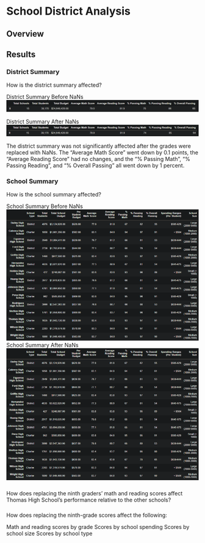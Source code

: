 # School District Analysis

## Overview


## Results

### District Summary
How is the district summary affected?

District Summary Before NaNs
![District Summary before NaNs](resources/DistrictSummary_beforeNaNs.PNG)

District Summary After NaNs
![District Summary after NaNs](resources/DistrictSummary_afterNaNs.PNG)

The district summary was not significantly affected after the grades were replaced with NaNs. The “Average Math Score” went down by 0.1 points, the “Average Reading Score” had no changes, and the “% Passing Math”, “% Passing Reading”, and “% Overall Passing” all went down by 1 percent.


### School Summary
How is the school summary affected?

School Summary Before NaNs
![School Summary before NaNs](resources/SchoolSummary_beforeNaNs.PNG)
School Summary After NaNs
![School Summary after NaNs](resources/SchoolSummary_afterNaNs.PNG)


### 
How does replacing the ninth graders’ math and reading scores affect Thomas High School’s performance relative to the other schools?

### 
How does replacing the ninth-grade scores affect the following:

Math and reading scores by grade
Scores by school spending
Scores by school size
Scores by school type





